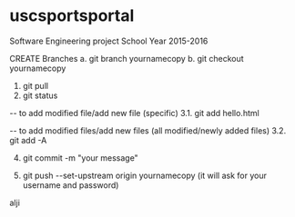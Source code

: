 # uscsportsportal
Software Engineering project School Year 2015-2016

CREATE Branches
a. git branch yournamecopy
b. git checkout yournamecopy


1. git pull
2. git status

-- to add modified file/add new file (specific)
3.1. git add hello.html

-- to add modified files/add new files (all modified/newly added files)
3.2. git add -A

4. git commit -m "your message"

5. git push --set-upstream origin yournamecopy
 (it will ask for your username and password)

alji